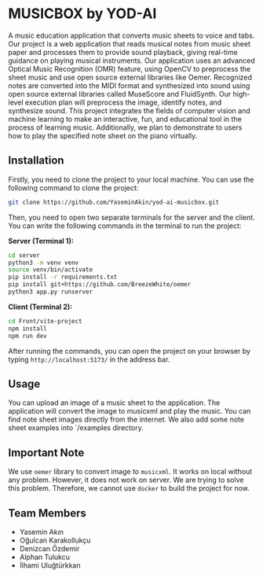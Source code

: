 # MUSICBOX by YOD-AI

A music education application that converts music sheets to voice and tabs. 
Our project is a web application that reads musical notes from music sheet paper 
and processes them to provide sound playback, giving real-time guidance on playing 
musical instruments. Our application uses an advanced Optical Music Recognition (OMR) 
feature, using OpenCV to preprocess the sheet music and use open source external libraries 
like Oemer. Recognized notes are converted into the MIDI format and synthesized into sound 
using open source external libraries called MuseScore and FluidSynth. Our high-level execution 
plan will preprocess the image, identify notes, and synthesize sound. This project integrates the 
fields of computer vision and machine learning to make an interactive, fun, and educational tool
in the process of learning music. Additionally, we plan to demonstrate to users how to play the 
specified note sheet on the piano virtually.

## Installation 
Firstly, you need to clone the project to your local machine. You can use the following command to clone the project:
```bash
git clone https://github.com/YaseminAkin/yod-ai-musicbox.git
```
Then, you need to open two separate terminals for the server and the client.
You can write the following commands in the terminal to run the project:

**Server (Terminal 1):**
```bash
cd server
python3 -m venv venv
source venv/bin/activate
pip install -r requirements.txt
pip install git+https://github.com/BreezeWhite/oemer
python3 app.py runserver
```

**Client (Terminal 2):**
```bash
cd Front/vite-project
npm install
npm run dev 
```

After running the commands, you can open the project on your browser by typing `http://localhost:5173/` in the address bar.

## Usage
You can upload an image of a music sheet to the application. The application will convert the image to musicxml and play the music.
You can find note sheet images directly from the internet. We also add some note sheet examples into `/examples directory.

## Important Note
We use `oemer` library to convert image to `musicxml`. It works on local without any problem. However, it does not work on server. 
We are trying to solve this problem. Therefore, we cannot use `docker` to build the project for now.

## Team Members
    
- Yasemin Akın
- Oğulcan Karakollukçu
- Denizcan Özdemir
- Alphan Tulukcu
- İlhami Uluğtürkkan
